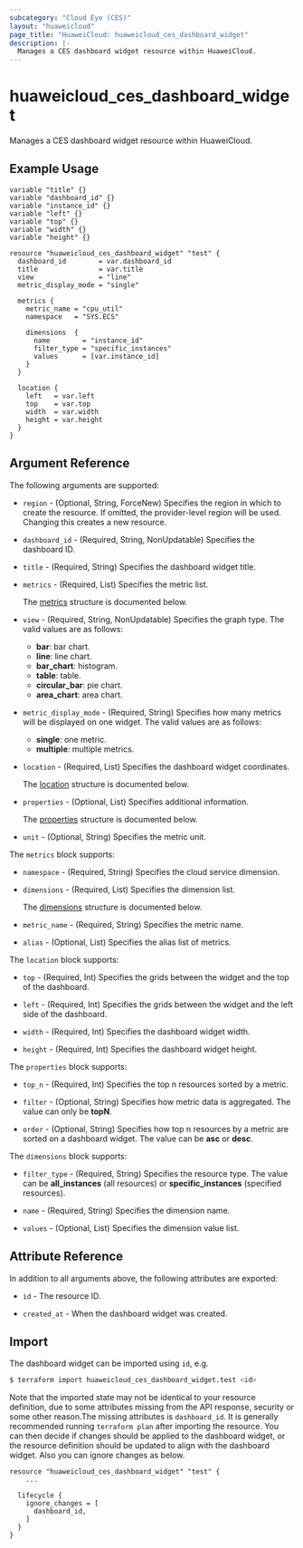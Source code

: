 ```yaml
---
subcategory: "Cloud Eye (CES)"
layout: "huaweicloud"
page_title: "HuaweiCloud: huaweicloud_ces_dashboard_widget"
description: |-
  Manages a CES dashboard widget resource within HuaweiCloud.
---
```


# huaweicloud_ces_dashboard_widget

 Manages a CES dashboard widget resource within HuaweiCloud.

## Example Usage

```hcl
variable "title" {}
variable "dashboard_id" {}
variable "instance_id" {}
variable "left" {}
variable "top" {}
variable "width" {}
variable "height" {}

resource "huaweicloud_ces_dashboard_widget" "test" {
  dashboard_id        = var.dashboard_id
  title               = var.title
  view                = "line"
  metric_display_mode = "single"

  metrics {
    metric_name = "cpu_util"
    namespace   = "SYS.ECS"

    dimensions  {
      name        = "instance_id"
      filter_type = "specific_instances"
      values      = [var.instance_id]
    }
  }

  location {
    left   = var.left
    top    = var.top
    width  = var.width
    height = var.height
  }
}
```

## Argument Reference

The following arguments are supported:

* `region` - (Optional, String, ForceNew) Specifies the region in which to create the resource.
  If omitted, the provider-level region will be used.
  Changing this creates a new resource.

* `dashboard_id` - (Required, String, NonUpdatable) Specifies the dashboard ID.

* `title` - (Required, String) Specifies the dashboard widget title.

* `metrics` - (Required, List) Specifies the metric list.

  The [metrics](#Metrics) structure is documented below.

* `view` - (Required, String, NonUpdatable) Specifies the graph type.
  The valid values are as follows:
  + **bar**: bar chart.
  + **line**: line chart.
  + **bar_chart**: histogram.
  + **table**: table.
  + **circular_bar**: pie chart.
  + **area_chart**: area chart.

* `metric_display_mode` - (Required, String) Specifies how many metrics will be displayed on one widget.
  The valid values are as follows:
  + **single**: one metric.
  + **multiple**: multiple metrics.

* `location` - (Required, List) Specifies the dashboard widget coordinates.
  
  The [location](#Location) structure is documented below.

* `properties` - (Optional, List) Specifies additional information.
  
  The [properties](#Properties) structure is documented below.

* `unit` - (Optional, String) Specifies the metric unit.

<a name="Metrics"></a>
The `metrics` block supports:

* `namespace` - (Required, String) Specifies the cloud service dimension.

* `dimensions` - (Required, List) Specifies the dimension list.
  
  The [dimensions](#MetricsDimensions) structure is documented below.

* `metric_name` - (Required, String) Specifies the metric name.

* `alias` - (Optional, List) Specifies the alias list of metrics.

<a name="Location"></a>
The `location` block supports:

* `top` - (Required, Int) Specifies the grids between the widget and the top of the dashboard.

* `left` - (Required, Int) Specifies the grids between the widget and the left side of the dashboard.

* `width` - (Required, Int) Specifies the dashboard widget width.

* `height` - (Required, Int) Specifies the dashboard widget height.

<a name="Properties"></a>
The `properties` block supports:

* `top_n` - (Required, Int) Specifies the top n resources sorted by a metric.

* `filter` - (Optional, String) Specifies how metric data is aggregated.
  The value can only be **topN**.

* `order` - (Optional, String) Specifies how top n resources by a metric are sorted on a dashboard widget.
  The value can be **asc** or **desc**.

<a name="MetricsDimensions"></a>
The `dimensions` block supports:

* `filter_type` - (Required, String) Specifies the resource type.
  The value can be **all_instances** (all resources) or **specific_instances** (specified resources).

* `name` - (Required, String) Specifies the dimension name.

* `values` - (Optional, List) Specifies the dimension value list.

## Attribute Reference

In addition to all arguments above, the following attributes are exported:

* `id` - The resource ID.

* `created_at` - When the dashboard widget was created.

## Import

The dashboard widget can be imported using `id`, e.g.

```bash
$ terraform import huaweicloud_ces_dashboard_widget.test <id>
```

Note that the imported state may not be identical to your resource definition, due to some attributes missing from the
API response, security or some other reason.The missing attributes is `dashboard_id`.
It is generally recommended running `terraform plan` after importing the resource.
You can then decide if changes should be applied to the dashboard widget, or the resource definition should be updated to
align with the dashboard widget. Also you can ignore changes as below.

```hcl
resource "huaweicloud_ces_dashboard_widget" "test" {
    ...

  lifecycle {
    ignore_changes = [
      dashboard_id,
    ]
  }
}
```
